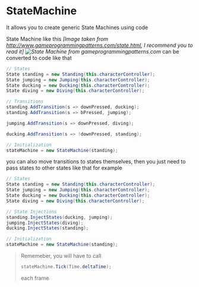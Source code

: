 # StateMachine
It allows you to create generic State Machines using code

State Machine like this *[Image taken from http://www.gameprogrammingpatterns.com/state.html, I recommend you to read it]
![State Machine from gameprogrammingpatterns.com](http://www.gameprogrammingpatterns.com/images/state-flowchart.png)*
can be converted to code like that
```cs
// States
State standing = new Standing(this.characterController);
State jumping = new Jumping(this.characterController);
State ducking = new Ducking(this.characterController);
State diving = new Diving(this.characterController);

// Transitions
standing.AddTransition(s => downPressed, ducking);
standing.AddTransition(s => bPressed, jumping);

jumping.AddTransition(s => downPressed, diving);

ducking.AddTransition(s => !downPressed, standing);

// Initialization
stateMachine = new StateMachine(standing);
```
you can also move transitions to states themselves, then you just need to pass states to other states like that for example
```cs
// States
State standing = new Standing(this.characterController);
State jumping = new Jumping(this.characterController);
State ducking = new Ducking(this.characterController);
State diving = new Diving(this.characterController);

// State Injections
standing.InjectStates(ducking, jumping);
jumping.InjectStates(diving);
ducking.InjectStates(standing);

// Initialization
stateMachine = new StateMachine(standing);
```

>Rememeber, you will have to call
>```cs
>stateMachine.Tick(Time.deltaTime);
>```
>each frame
